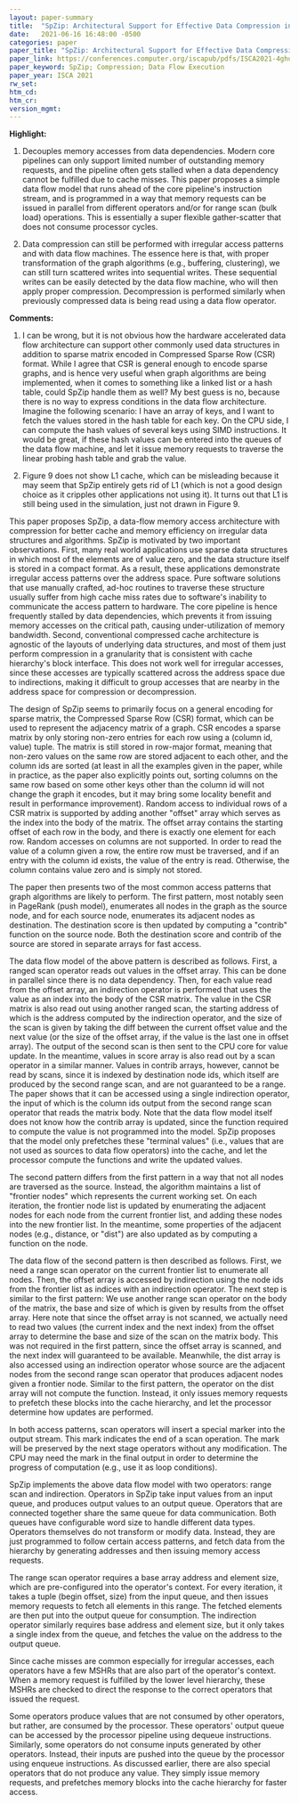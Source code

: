 ```yaml
---
layout: paper-summary
title:  "SpZip: Architectural Support for Effective Data Compression in Irregular Applications"
date:   2021-06-16 16:48:00 -0500
categories: paper
paper_title: "SpZip: Architectural Support for Effective Data Compression in Irregular Applications"
paper_link: https://conferences.computer.org/iscapub/pdfs/ISCA2021-4ghucdBnCWYB7ES2Pe4YdT/333300b069/333300b069.pdf
paper_keyword: SpZip; Compression; Data Flow Execution
paper_year: ISCA 2021
rw_set:
htm_cd:
htm_cr:
version_mgmt:
---
```


**Highlight:**

1. Decouples memory accesses from data dependencies. Modern core pipelines can only support limited number of 
   outstanding memory requests, and the pipeline often gets stalled when a data dependency cannot be fulfilled due to
   cache misses. This paper proposes a simple data flow model that runs ahead of the core pipeline's instruction 
   stream, and is programmed in a way that memory requests can be issued in parallel from different operators and/or 
   for range scan (bulk load) operations. 
   This is essentially a super flexible gather-scatter that does not consume processor cycles.

2. Data compression can still be performed with irregular access patterns and with data flow machines. The essence
   here is that, with proper transformation of the graph algorithms (e.g., buffering, clustering), we can still turn 
   scattered writes into sequential writes. These sequential writes can be easily detected by the data flow
   machine, who will then apply proper compression.
   Decompression is performed similarly when previously compressed data is being read using a data flow operator.



**Comments:**

1. I can be wrong, but it is not obvious how the hardware accelerated data flow architecture can support other commonly
   used data structures in addition to sparse matrix encoded in Compressed Sparse Row (CSR) format. 
   While I agree that CSR is general enough to encode sparse graphs, and is hence very useful when
   graph algorithms are being implemented, when it comes to something like a linked list or a hash table, could 
   SpZip handle them as well? My best guess is no, because there is no way to express conditions in the data flow
   architecture.
   Imagine the following scenario: I have an array of keys, and I want to fetch the values stored in the hash table
   for each key.
   On the CPU side, I can compute the hash values of several keys using SIMD instructions. 
   It would be great, if these hash values can be entered into the queues of the data flow machine, and let it
   issue memory requests to traverse the linear probing hash table and grab the value.

2. Figure 9 does not show L1 cache, which can be misleading because it may seem that SpZip entirely gets rid of L1
   (which is not a good design choice as it cripples other applications not using it).
   It turns out that L1 is still being used in the simulation, just not drawn in Figure 9.

This paper proposes SpZip, a data-flow memory access architecture with compression for better cache and memory 
efficiency on irregular data structures and algorithms.
SpZip is motivated by two important observations.
First, many real world applications use sparse data structures in which most of the elements are of value zero,
and the data structure itself is stored in a compact format. As a result, these applications demonstrate irregular
access patterns over the address space. Pure software solutions that use manually crafted, ad-hoc routines to traverse 
these structure usually suffer from high cache miss rates due to software's inability to communicate the access pattern
to hardware. The core pipeline is hence frequently stalled by data dependencies, which prevents it from issuing
memory accesses on the critical path, causing under-utilization of memory bandwidth.
Second, conventional compressed cache architecture is agnostic of the layouts of underlying data structures, and most
of them just perform compression in a granularity that is consistent with cache hierarchy's block interface. 
This does not work well for irregular accesses, since these accesses are typically scattered across the address space
due to indirections, making it difficult to group accesses that are nearby in the address space for compression 
or decompression.

The design of SpZip seems to primarily focus on a general encoding for sparse matrix, the Compressed Sparse Row (CSR) 
format, which can be used to represent the adjacency matrix of a graph.
CSR encodes a sparse matrix by only storing non-zero entries for each row using a (column id, value) tuple.
The matrix is still stored in row-major format, meaning that non-zero values on the same row are stored adjacent
to each other, and the column ids are sorted (at least in all the examples given in the paper, while in practice,
as the paper also explicitly points out, sorting columns on the same row based on some other keys other than the 
column id will not change the graph it encodes, but it may bring some locality benefit and result in performance 
improvement). 
Random access to individual rows of a CSR matrix is supported by adding another "offset" array which serves as 
the index into the body of the matrix. The offset array contains the starting offset of each row in the body, and
there is exactly one element for each row. 
Random accesses on columns are not supported. In order to read the value of a column given a row, the entire row
must be traversed, and if an entry with the column id exists, the value of the entry is read. Otherwise, the column
contains value zero and is simply not stored.

The paper then presents two of the most common access patterns that graph algorithms are likely to perform. The
first pattern, most notably seen in PageRank (push model), enumerates all nodes in the graph as the source node, 
and for each source node, enumerates its adjacent nodes as destination. The destination score is then updated 
by computing a "contrib" function on the source node.
Both the destination score and contrib of the source are stored in separate arrays for fast access.

The data flow model of the above pattern is described as follows. First, a ranged scan operator reads out values
in the offset array. This can be done in parallel since there is no data dependency. Then, for each value read from 
the offset array, an indirection operator is performed that uses the value as an index into the body of the CSR
matrix. The value in the CSR matrix is also read out using another ranged scan, the starting address of which is 
the address computed by the indirection operator, and the size of the scan is given by taking the diff between
the current offset value and the next value (or the size of the offset array, if the value is the last one in
offset array).
The output of the second scan is then sent to the CPU core for value update.
In the meantime, values in score array is also read out by a scan operator in a similar manner.
Values in contrib arrays, however, cannot be read by scans, since it is indexed by destination node ids,
which itself are produced by the second range scan, and are not guaranteed to be a range.
The paper shows that it can be accessed using a single indirection operator, the input of which is the column
ids output from the second range scan operator that reads the matrix body.
Note that the data flow model itself does not know how the contrib array is updated, since the function required
to compute the value is not programmed into the model. SpZip proposes that the model only prefetches these "terminal
values" (i.e., values that are not used as sources to data flow operators) into the cache, and let the processor
compute the functions and write the updated values.

The second pattern differs from the first pattern in a way that not all nodes are traversed as the source.
Instead, the algorithm maintains a list of "frontier nodes" which represents the current working set.
On each iteration, the frontier node list is updated by enumerating the adjacent nodes for each node from the 
current frontier list, and adding these nodes into the new frontier list. In the meantime, some properties of 
the adjacent nodes (e.g., distance, or "dist") are also updated as by computing a function on the node.

The data flow of the second pattern is then described as follows. First, we need a range scan operator on the 
current frontier list to enumerate all nodes. Then, the offset array is accessed by indirection using the node ids
from the frontier list as indices with an indirection operator.
The next step is similar to the first pattern: We use another range scan operator on the body of the matrix,
the base and size of which is given by results from the offset array. 
Here note that since the offset array is not scanned, we actually need to read two values (the current index and 
the next index) from the offset array to determine the base and size of the scan on the matrix body.
This was not required in the first pattern, since the offset array is scanned, and the next index will guaranteed to
be available.
Meanwhile, the dist array is also accessed using an indirection operator whose source are the adjacent nodes from
the second range scan operator that produces adjacent nodes given a frontier node.
Similar to the first pattern, the operator on the dist array will not compute the function. 
Instead, it only issues memory requests to prefetch these blocks into the cache hierarchy, and let the processor
determine how updates are performed.

In both access patterns, scan operators will insert a special marker into the output stream. This mark indicates
the end of a scan operation. The mark will be preserved by the next stage operators without any modification.
The CPU may need the mark in the final output in order to determine the progress of computation (e.g., use it
as loop conditions).

SpZip implements the above data flow model with two operators: range scan and indirection.
Operators in SpZip take input values from an input queue, and produces output values to an output queue. 
Operators that are connected together share the same queue for data communication.
Both queues have configurable word size to handle different data types.
Operators themselves do not transform or modify data. Instead, they are just programmed to follow certain access
patterns, and fetch data from the hierarchy by generating addresses and then issuing memory access requests.

The range scan operator requires a base array address and element size, which are pre-configured into the operator's 
context. For every iteration, it takes a tuple (begin offset, size) from the input queue, and then issues memory
requests to fetch all elements in this range. The fetched elements are then put into the output queue for consumption.
The indirection operator similarly requires base address and element size, but it only takes a single index from the
queue, and fetches the value on the address to the output queue.

Since cache misses are common especially for irregular accesses, each operators have a few MSHRs that are also
part of the operator's context. When a memory request is fulfilled by the lower level hierarchy, these MSHRs are 
checked to direct the response to the correct operators that issued the request.

Some operators produce values that are not consumed by other operators, but rather, are consumed by the processor.
These operators' output queue can be accessed by the processor pipeline using dequeue instructions.
Similarly, some operators do not consume inputs generated by other operators. Instead, their inputs are pushed into
the queue by the processor using enqueue instructions. 
As discussed earlier, there are also special operators that do not produce any value. 
They simply issue memory requests, and prefetches memory blocks into the cache hierarchy for faster access. 
